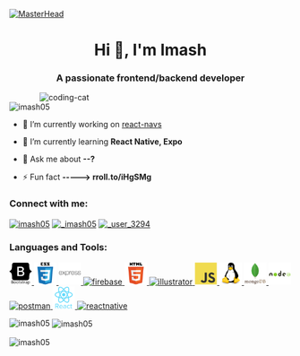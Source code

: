 [![MasterHead](https://i.ibb.co/WBQL5Dr/Screenshot-2023-05-27-222139.png)](https://rroll.to/iHgSMg)
<h1 align="center">Hi 👋, I'm Imash</h1>
<h3 align="center">A passionate frontend/backend developer</h3>
<img align="right" alt="coding-cat" width="450" src="https://i.giphy.com/media/2wW4ESTnavhypLsb4l/giphy.webp" />

<p align="left"> <img src="https://komarev.com/ghpvc/?username=imash05&label=Profile%20views&color=0e75b6&style=flat" alt="imash05" /> </p>



- 🔭 I’m currently working on [react-navs](https://github.com/imash05/react-navs)

- 🌱 I’m currently learning **React Native, Expo**

- 💬 Ask me about **--?**

- ⚡ Fun fact **-----> rroll.to/iHgSMg**

<h3 align="left">Connect with me:</h3>
<p align="left">
<a href="https://dev.to/imash05" target="blank"><img align="center" src="https://raw.githubusercontent.com/rahuldkjain/github-profile-readme-generator/master/src/images/icons/Social/devto.svg" alt="imash05" height="30" width="40" /></a>
<a href="https://twitter.com/_imash05" target="blank"><img align="center" src="https://raw.githubusercontent.com/rahuldkjain/github-profile-readme-generator/master/src/images/icons/Social/twitter.svg" alt="_imash05" height="30" width="40" /></a>
<a href="https://instagram.com/_user_3294" target="blank"><img align="center" src="https://raw.githubusercontent.com/rahuldkjain/github-profile-readme-generator/master/src/images/icons/Social/instagram.svg" alt="_user_3294" height="30" width="40" /></a>
</p>

<h3 align="left">Languages and Tools:</h3>
<p align="left"> <a href="https://getbootstrap.com" target="_blank" rel="noreferrer"> <img src="https://raw.githubusercontent.com/devicons/devicon/master/icons/bootstrap/bootstrap-plain-wordmark.svg" alt="bootstrap" width="40" height="40"/> </a> <a href="https://www.w3schools.com/css/" target="_blank" rel="noreferrer"> <img src="https://raw.githubusercontent.com/devicons/devicon/master/icons/css3/css3-original-wordmark.svg" alt="css3" width="40" height="40"/> </a> <a href="https://expressjs.com" target="_blank" rel="noreferrer"> <img src="https://raw.githubusercontent.com/devicons/devicon/master/icons/express/express-original-wordmark.svg" alt="express" width="40" height="40"/> </a> <a href="https://firebase.google.com/" target="_blank" rel="noreferrer"> <img src="https://www.vectorlogo.zone/logos/firebase/firebase-icon.svg" alt="firebase" width="40" height="40"/> </a> <a href="https://www.w3.org/html/" target="_blank" rel="noreferrer"> <img src="https://raw.githubusercontent.com/devicons/devicon/master/icons/html5/html5-original-wordmark.svg" alt="html5" width="40" height="40"/> </a> <a href="https://www.adobe.com/in/products/illustrator.html" target="_blank" rel="noreferrer"> <img src="https://www.vectorlogo.zone/logos/adobe_illustrator/adobe_illustrator-icon.svg" alt="illustrator" width="40" height="40"/> </a> <a href="https://developer.mozilla.org/en-US/docs/Web/JavaScript" target="_blank" rel="noreferrer"> <img src="https://raw.githubusercontent.com/devicons/devicon/master/icons/javascript/javascript-original.svg" alt="javascript" width="40" height="40"/> </a> <a href="https://www.linux.org/" target="_blank" rel="noreferrer"> <img src="https://raw.githubusercontent.com/devicons/devicon/master/icons/linux/linux-original.svg" alt="linux" width="40" height="40"/> </a> <a href="https://www.mongodb.com/" target="_blank" rel="noreferrer"> <img src="https://raw.githubusercontent.com/devicons/devicon/master/icons/mongodb/mongodb-original-wordmark.svg" alt="mongodb" width="40" height="40"/> </a> <a href="https://nodejs.org" target="_blank" rel="noreferrer"> <img src="https://raw.githubusercontent.com/devicons/devicon/master/icons/nodejs/nodejs-original-wordmark.svg" alt="nodejs" width="40" height="40"/> </a> <a href="https://postman.com" target="_blank" rel="noreferrer"> <img src="https://www.vectorlogo.zone/logos/getpostman/getpostman-icon.svg" alt="postman" width="40" height="40"/> </a> <a href="https://reactjs.org/" target="_blank" rel="noreferrer"> <img src="https://raw.githubusercontent.com/devicons/devicon/master/icons/react/react-original-wordmark.svg" alt="react" width="40" height="40"/> </a> <a href="https://reactnative.dev/" target="_blank" rel="noreferrer"> <img src="https://reactnative.dev/img/header_logo.svg" alt="reactnative" width="40" height="40"/> </a> </p>

<p><img align="left" src="https://github-readme-stats.vercel.app/api/top-langs?username=imash05&show_icons=true&locale=en&layout=compact" alt="imash05" /></p>

<p>&nbsp;<img align="center" src="https://github-readme-stats.vercel.app/api?username=imash05&show_icons=true&locale=en" alt="imash05" /></p>

<p><img align="center" src="https://github-readme-streak-stats.herokuapp.com/?user=imash05&" alt="imash05" /></p>


